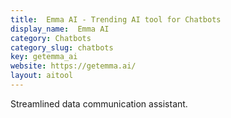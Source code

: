 ```yaml
---
title:  Emma AI - Trending AI tool for Chatbots
display_name:  Emma AI
category: Chatbots
category_slug: chatbots
key: getemma_ai
website: https://getemma.ai/
layout: aitool
---
```


Streamlined data communication assistant.
